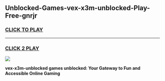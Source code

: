 
## Unblocked-Games-vex-x3m-unblocked-Play-Free-gnrjr
<h3>
<a href="https://premium76.site?title=vex-x3m-unblocked&ref=23A">CLICK TO PLAY</a></h3>
<hr>

<h3>
<a href="https://premium76.site?title=vex-x3m-unblocked&ref=23A">CLICK 2 PLAY</a>
  
</h3>

<a href="https://premium76.site?title=vex-x3m-unblocked&ref=23A"><img src="https://clearcache.store/games.png"></a>


**vex-x3m-unblocked games unblocked: Your Gateway to Fun and Accessible Online Gaming**
